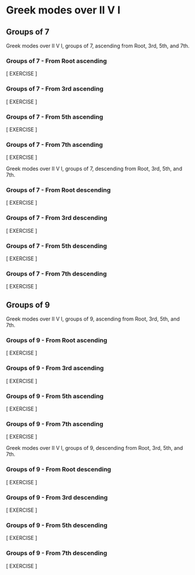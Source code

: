 # Greek modes over II V I

## Groups of 7

Greek modes over II V I, groups of 7, ascending from Root, 3rd, 5th, and 7th.

### Groups of 7 - From Root ascending

[ EXERCISE ]

### Groups of 7 - From 3rd ascending

[ EXERCISE ]

### Groups of 7 - From 5th ascending

[ EXERCISE ]

### Groups of 7 - From 7th ascending

[ EXERCISE ]

Greek modes over II V I, groups of 7, descending from Root, 3rd, 5th, and 7th.

### Groups of 7 - From Root descending

[ EXERCISE ]

### Groups of 7 - From 3rd descending

[ EXERCISE ]

### Groups of 7 - From 5th descending

[ EXERCISE ]

### Groups of 7 - From 7th descending

[ EXERCISE ]

## Groups of 9

Greek modes over II V I, groups of 9, ascending from Root, 3rd, 5th, and 7th.

### Groups of 9 - From Root ascending

[ EXERCISE ]

### Groups of 9 - From 3rd ascending

[ EXERCISE ]

### Groups of 9 - From 5th ascending

[ EXERCISE ]

### Groups of 9 - From 7th ascending

[ EXERCISE ]

Greek modes over II V I, groups of 9, descending from Root, 3rd, 5th, and 7th.

### Groups of 9 - From Root descending

[ EXERCISE ]

### Groups of 9 - From 3rd descending

[ EXERCISE ]

### Groups of 9 - From 5th descending

[ EXERCISE ]

### Groups of 9 - From 7th descending

[ EXERCISE ]
